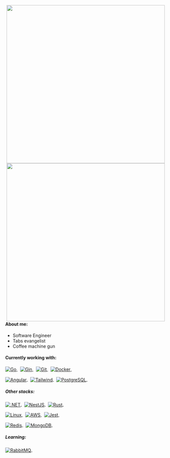 <a href="https://wakatime.com/@cesarbrancalhao" target="_blank"><picture>
	<source align="right" width="500px" media="(prefers-color-scheme: dark)" srcset="https://github-readme-stats.vercel.app/api/wakatime?username=cesarbrancalhao&hide_border=true&theme=transparent&text_color=f1f1ea&title_color=52a447&custom_title=Most%20used%20languages%20(Since%2001/2024)&layout=compact&langs_count=16" alt=" ">
	<img align="right" width="500px" src="https://github-readme-stats.vercel.app/api/wakatime?username=cesarbrancalhao&hide_border=true&theme=transparent&text_color=4b4b4b&title_color=2f81f7&custom_title=Most%20used%20languages%20(Since%2001/2024)&layout=compact&langs_count=16" alt=" ">
</picture>
<picture>
	<source align="right" width="500px" media="(prefers-color-scheme: dark)" srcset="https://github-readme-stats.vercel.app/api?username=cesarbrancalhao&show_icons=true&count_private=true&hide_border=true&theme=transparent&rank_icon=github&text_color=f1f1ea&icon_color=52a447&title_color=52a447&show=prs_merged&hide=contribs&custom_title=GitHub%20Stats"  alt=" ">
	<img align="right" width="500px" src="https://github-readme-stats.vercel.app/api?username=cesarbrancalhao&show_icons=true&count_private=true&hide_border=true&theme=transparent&rank_icon=github&text_color=4b4b4b&icon_color=0969da&title_color=0969da&show=prs_merged&hide=contribs&custom_title=GitHub%20Stats" alt=" ">
</picture>
</a>
	
#### About me:
- Software Engineer
- Tabs evangelist
- Coffee machine gun
	
#### Currently working with:
<p>
<a href="https://go.dev/" target="_blank">
  <picture>
    <source align="center" media="(prefers-color-scheme: dark)" srcset="https://img.shields.io/badge/-Golang-05122A?style=flat&logo=go&logoColor=5bb450" alt="Go"/> 
    <img align="center" src="https://img.shields.io/badge/-Golang-0969da?style=flat&logo=go&logoColor=ffffff" alt="Go"/>
  </picture>
</a>&nbsp;

<a href="https://gin-gonic.com/" target="_blank">
  <picture>
    <source align="center" media="(prefers-color-scheme: dark)" srcset="https://img.shields.io/badge/-Gin-05122A?style=flat&logo=gin&logoColor=5bb450" alt="Gin"/> 
    <img align="center" src="https://img.shields.io/badge/-Gin-0969da?style=flat&logo=gin&logoColor=ffffff" alt="Gin"/>
  </picture>
</a>&nbsp;

<a href="https://git-scm.com/" target="_blank">
  <picture>
    <source align="center" media="(prefers-color-scheme: dark)" srcset="https://img.shields.io/badge/-Git-05122A?style=flat&logo=git&logoColor=5bb450" alt="Git"/>
    <img align="center" src="https://img.shields.io/badge/-Git-0969da?style=flat&logo=git&logoColor=ffffff" alt="Git"/>
  </picture>
</a>&nbsp;

<a href="https://docker.com/" target="_blank">
  <picture>
    <source align="center" media="(prefers-color-scheme: dark)" srcset="https://img.shields.io/badge/-Docker-05122A?style=flat&logo=docker&logoColor=5bb450" alt="Docker"/>
    <img align="center" src="https://img.shields.io/badge/-Docker-0969da?style=flat&logo=docker&logoColor=ffffff" alt="Docker"/>
  </picture>
</a>&nbsp;
</p><p>
<a href="https://angular.io/" target="_blank">
  <picture>
    <source align="center" media="(prefers-color-scheme: dark)" srcset="https://img.shields.io/badge/-Angular-05122A?style=flat&logo=angular&logoColor=5bb450" alt="Angular"/>
    <img align="center" src="https://img.shields.io/badge/-Angular-0969da?style=flat&logo=angular&logoColor=ffffff" alt="Angular"/>
  </picture>
</a>&nbsp;

<a href="https://tailwindcss.com/" target="_blank">
  <picture>
    <source align="center" media="(prefers-color-scheme: dark)" srcset="https://img.shields.io/badge/-Tailwind-05122A?style=flat&logo=tailwindcss&logoColor=5bb450" alt="Tailwind"/>
    <img align="center" src="https://img.shields.io/badge/-Tailwind-0969da?style=flat&logo=tailwindcss&logoColor=ffffff" alt="Tailwind"/>
  </picture>
</a>&nbsp;

<a href="https://www.postgresql.org/" target="_blank">
  <picture>
    <source align="center" media="(prefers-color-scheme: dark)" srcset="https://img.shields.io/badge/-PostgreSQL-05122A?style=flat&logo=postgresql&logoColor=5bb450" alt="PostgreSQL"/>
    <img align="center" src="https://img.shields.io/badge/-PostgreSQL-0969da?style=flat&logo=postgresql&logoColor=ffffff" alt="PostgreSQL"/>
  </picture>
</a>&nbsp;
</p>

##### Other stacks:
<p>
<a href="https://dotnet.microsoft.com/pt-br/" target="_blank">
  <picture>
    <source align="center" media="(prefers-color-scheme: dark)" srcset="https://img.shields.io/badge/-.NET-05122A?style=flat&logo=.net&logoColor=5bb450" alt=".NET"/>
    <img align="center" src="https://img.shields.io/badge/-.NET-0969da?style=flat&logo=.net&logoColor=ffffff" alt=".NET"/>
  </picture>
</a>&nbsp;

<a href="https://nestjs.com/" target="_blank">
  <picture>
    <source align="center" media="(prefers-color-scheme: dark)" srcset="https://img.shields.io/badge/-NestJS-05122A?style=flat&logo=nestjs&logoColor=5bb450" alt="NestJS"/>
    <img align="center" src="https://img.shields.io/badge/-NestJS-0969da?style=flat&logo=nestjs&logoColor=ffffff" alt="NestJS"/>
  </picture>
</a>&nbsp;

<a href="https://www.rust-lang.org/" target="_blank">
  <picture>
    <source align="center" media="(prefers-color-scheme: dark)" srcset="https://img.shields.io/badge/-Rust-05122A?style=flat&logo=rust&logoColor=5bb450" alt="Rust"/>
    <img align="center" src="https://img.shields.io/badge/-Rust-0969da?style=flat&logo=rust&logoColor=ffffff" alt="Rust"/>
  </picture>
</a>&nbsp;
</p>
<p>
<a href="https://www.linuxmint.com/" target="_blank">
  <picture>
    <source align="center" media="(prefers-color-scheme: dark)" srcset="https://img.shields.io/badge/-Linux-05122A?style=flat&logo=linux%20mint&logoColor=5bb450" alt="Linux"/>
    <img align="center" src="https://img.shields.io/badge/-Linux-0969da?style=flat&logo=linux%20mint&logoColor=ffffff" alt="Linux"/>
  </picture>
</a>&nbsp;

<a href="https://aws.amazon.com/" target="_blank">
  <picture>
    <source align="center" media="(prefers-color-scheme: dark)" srcset="https://img.shields.io/badge/-AWS-05122A?style=flat&logo=iCloud&logoColor=5bb450" alt="AWS"/>
    <img align="center" src="https://img.shields.io/badge/-AWS-0969da?style=flat&logo=iCloud&logoColor=ffffff" alt="AWS"/>
  </picture>
</a>&nbsp;

<a href="" target="_blank">
  <picture>
    <source align="center" media="(prefers-color-scheme: dark)" srcset="https://img.shields.io/badge/-Jest-05122A?style=flat&logo=Jest&logoColor=5bb450" alt="Jest"/>
    <img align="center" src="https://img.shields.io/badge/-Jest-0969da?style=flat&logo=Jest&logoColor=ffffff" alt="Jest"/>
  </picture>
</a>&nbsp;
</p>

<p>
<a href="https://redis.io/" target="_blank">
  <picture>
    <source align="center" media="(prefers-color-scheme: dark)" srcset="https://img.shields.io/badge/-Redis-05122A?style=flat&logo=Redis&logoColor=5bb450" alt="Redis"/>
    <img align="center" src="https://img.shields.io/badge/-Redis-0969da?style=flat&logo=Redis&logoColor=ffffff" alt="Redis"/>
  </picture>
</a>&nbsp;
	
<a href="https://www.mongodb.com/" target="_blank">
  <picture>
    <source align="center" media="(prefers-color-scheme: dark)" srcset="https://img.shields.io/badge/-MongoDB-05122A?style=flat&logo=mongodb&logoColor=5bb450" alt="MongoDB"/>
    <img align="center" src="https://img.shields.io/badge/-MongoDB-0969da?style=flat&logo=mongodb&logoColor=ffffff" alt="MongoDB"/>
  </picture>
</a>&nbsp;
</p>

##### Learning:
<p>
<a href="https://www.rabbitmq.com/" target="_blank">
  <picture>
    <source align="center" media="(prefers-color-scheme: dark)" srcset="https://img.shields.io/badge/-RabbitMQ-05122A?style=flat&logo=rabbitmq&logoColor=5bb450" alt="RabbitMQ"/>
    <img align="center" src="https://img.shields.io/badge/-RabbitMQ-0969da?style=flat&logo=rabbitmq&logoColor=ffffff" alt="RabbitMQ"/>
  </picture>
</a>&nbsp;
</p>
